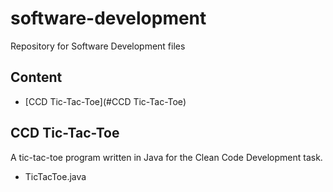 # software-development
Repository for Software Development files

## Content
* [CCD Tic-Tac-Toe](#CCD Tic-Tac-Toe)

## CCD Tic-Tac-Toe
A tic-tac-toe program written in Java for the Clean Code Development task.
* TicTacToe.java
